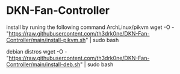 # DKN-Fan-Controller

install by runing the following command
ArchLinux/pikvm
wget -O - "https://raw.githubusercontent.com/th3drk0ne/DKN-Fan-Controller/main/install-pikvm.sh" | sudo bash

debian distros
wget -O - "https://raw.githubusercontent.com/th3drk0ne/DKN-Fan-Controller/main/install-deb.sh" | sudo bash
